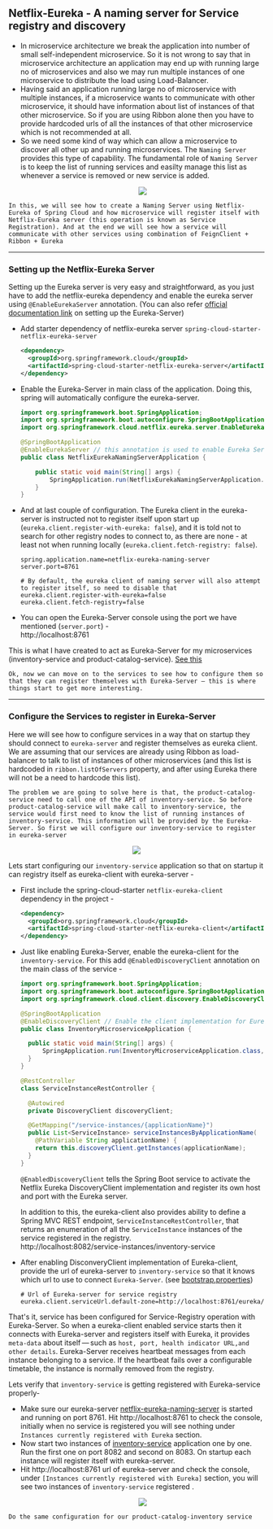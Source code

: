 ## Netflix-Eureka - A naming server for Service registry and discovery
* In microservice architecture we break the application into number of small self-independent microservice. So it is not wrong to say that in microservice architecture an application may end up with running large no of microservices and also we may run multiple instances of one microservice to distribute the load using Load-Balancer.
* Having said an application running large no of microservice with multiple instances, if a microservice wants to communicate with other microservice, it should have information about list of instances of that other microservice. So if you are using Ribbon alone then you have to provide hardcoded urls of all the instances of that other microservice which is not recommended at all.
* So we need some kind of way which can allow a microservice to discover all other up and running microservices. The `Naming Server` provides this type of capability. The fundamental role of `Naming Server` is to keep the list of running services and easilty manage this list as whenever a service is removed or new service is added.
  <p align="center">
    <img src="https://github.com/thedevd/imageurls/blob/master/sprintboot/architecture-using-naming-server.png"/>
  </p>

`In this, we will see how to create a Naming Server using Netflix-Eureka of Spring Cloud and how microservice will register itself with Netflix-Eureka server (this operation is known as Service Registration). And at the end we will see how a service will communicate with other services using combination of FeignClient + Ribbon + Eureka`
<hr/>

### Setting up the Netflix-Eureka Server
Setting up the Eureka server is very easy and straightforward, as you just have to add the netflix-eureka dependency and enable the eureka server using `@EnableEurekaServer` annotation. (You can also refer [official documentation link](https://spring.io/guides/gs/service-registration-and-discovery/) on setting up the Eureka-Server)
* Add starter dependency of netflix-eureka server `spring-cloud-starter-netflix-eureka-server`
  ```xml
  <dependency>
    <groupId>org.springframework.cloud</groupId>
    <artifactId>spring-cloud-starter-netflix-eureka-server</artifactId>
  </dependency>
  ```
* Enable the Eureka-Server in main class of the application. Doing this, spring will automatically configure the eureka-server.
  ```java
  import org.springframework.boot.SpringApplication;
  import org.springframework.boot.autoconfigure.SpringBootApplication;
  import org.springframework.cloud.netflix.eureka.server.EnableEurekaServer;

  @SpringBootApplication
  @EnableEurekaServer // this annotation is used to enable Eureka Server and configure it
  public class NetflixEurekaNamingServerApplication {

	  public static void main(String[] args) {
		  SpringApplication.run(NetflixEurekaNamingServerApplication.class, args);
	  }
  }
  ```
* And at last couple of configuration. The Eureka client in the eureka-server is instructed not to register itself upon start up (`eureka.client.register-with-eureka: false`), and it is told not to search for other registry nodes to connect to, as there are none - at least not when running locally (`eureka.client.fetch-registry: false`).
  ```
  spring.application.name=netflix-eureka-naming-server
  server.port=8761

  # By default, the eureka client of naming server will also attempt to register itself, so need to disable that
  eureka.client.register-with-eureka=false 
  eureka.client.fetch-registry=false
  ```
* You can open the Eureka-Server console using the port we have mentioned (`server.port`) -\
  http://localhost:8761
  
This is what I have created to act as Eureka-Server for my microservices (inventory-service and product-catalog-service).
[See this](https://github.com/thedevd/techBlog/tree/master/springboot/microservices/netflix-eureka-naming-server)

`Ok, now we can move on to the services to see how to configure them so that they can register themselves with Eureka-Server — this is where things start to get more interesting.`
<hr/>

### Configure the Services to register in Eureka-Server
Here we will see how to configure services in a way that on startup they should connect to `eureka-server` and register themselves as eureka client. We are assuming that our services are already using Ribbon as load-balancer to talk to list of instances of other microservices (and this list is hardcoded in `ribbon.listOfServers` property, and after using Eureka there will not be a need to hardcode this list).

`The problem we are going to solve here is that, the product-catalog-service need to call one of the API of inventory-service. So before product-catalog-service will make call to inventory-service, the service would first need to know the list of running instances of inventory-service. This information will be provided by the Eureka-Server. So first we will configure our inventory-service to register in eureka-server`

<p align="center">
  <img src="https://github.com/thedevd/imageurls/blob/master/sprintboot/ribbon-with-eureka.png"/>
</p>

Lets start configuring our `inventory-service` application so that on startup it can registry itself as eureka-client with eureka-server -
* First include the spring-cloud-starter `netflix-eureka-client` dependency in the project -
  ```xml
  <dependency>
    <groupId>org.springframework.cloud</groupId>
    <artifactId>spring-cloud-starter-netflix-eureka-client</artifactId>
  </dependency>
  ```
* Just like enabling Eureka-Server, enable the eureka-client for the `inventory-service`. For this add `@EnabledDiscoveryClient` annotation on the main class of the service -
  ```java
  import org.springframework.boot.SpringApplication;
  import org.springframework.boot.autoconfigure.SpringBootApplication;
  import org.springframework.cloud.client.discovery.EnableDiscoveryClient;

  @SpringBootApplication
  @EnableDiscoveryClient // Enable the client implementation for Eureka-Client
  public class InventoryMicroserviceApplication {

	public static void main(String[] args) {
		SpringApplication.run(InventoryMicroserviceApplication.class, args);
	}
  }
  
  @RestController
  class ServiceInstanceRestController {

    @Autowired
    private DiscoveryClient discoveryClient;

    @GetMapping("/service-instances/{applicationName}")
    public List<ServiceInstance> serviceInstancesByApplicationName(
      @PathVariable String applicationName) {
      return this.discoveryClient.getInstances(applicationName);
    }
  }
  ```
  `@EnabledDiscoveryClient` tells the Spring Boot service to activate the Netflix Eureka DiscoveryClient implementation and register its own host and port with the Eureka server.
  
  In addition to this, the eureka-client also provides ability to define a Spring MVC REST endpoint, `ServiceInstanceRestController`, that returns an enumeration of all the `ServiceInstance` instances of the service registered in the registry.\
  http://localhost:8082/service-instances/inventory-service
  
* After enabling DisconveryClient implementation of Eureka-client, provide the url of eureka-server to `inventory-service` so that it knows which url to use to connect `Eureka-Server`. (see [bootstrap.properties](https://github.com/thedevd/techBlog/blob/master/springboot/microservices/inventory-microservice/src/main/resources/bootstrap.properties))
  ```
  # Url of Eureka-server for service registry
  eureka.client.serviceUrl.default-zone=http://localhost:8761/eureka/
  ```
That's it, service has been configured for Service-Registry operation with Eureka-Server. So when a eureka-client enabled service starts then it connects with Eureka-server and registers itself with Eureka, it provides `meta-data` about itself — such as `host, port, health indicator URL,and other details`. Eureka-Server receives heartbeat messages from each instance belonging to a service. If the heartbeat fails over a configurable timetable, the instance is normally removed from the registry.

Lets verify that `inventory-service` is getting registered with Eureka-service properly-
* Make sure our eureka-server [netflix-eureka-naming-server](https://github.com/thedevd/techBlog/tree/master/springboot/microservices/netflix-eureka-naming-server) is started and running on port 8761. Hit http://localhost:8761 to check the console, initially when no service is registered you will see nothing under `Instances currently registered with Eureka` section.
* Now start two instances of [inventory-service](https://github.com/thedevd/techBlog/tree/master/springboot/microservices/inventory-microservice) application one by one. Run the first one on port 8082 and second on 8083. On startup each instance will register itself with eureka-server.
* Hit http://localhost:8761 url of eureka-server and check the console, under `[Instances currently registered with Eureka]` section, you will see two instances of `inventory-service` registered .
  <p align="center">
    <img src="https://github.com/thedevd/imageurls/blob/master/sprintboot/eureka-server-console.png"/>
  </p>
  
`Do the same configuration for our product-catalog-inventory service`
